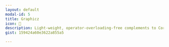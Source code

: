 ```yaml
---
layout: default
modal-id: 5
title: Graphicz
icon: 🎨
description: Light-weight, operator-overloading-free complements to CoreGraphics
gist: 159424a60e3622a855a5

---
```

